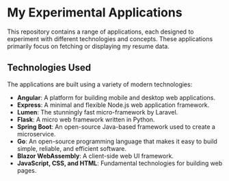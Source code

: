# My Experimental Applications

This repository contains a range of applications, each designed to experiment with different technologies and concepts. These applications primarily focus on fetching or displaying my resume data.

## Technologies Used

The applications are built using a variety of modern technologies:

- **Angular**: A platform for building mobile and desktop web applications.
- **Express**: A minimal and flexible Node.js web application framework.
- **Lumen**: The stunningly fast micro-framework by Laravel.
- **Flask**: A micro web framework written in Python.
- **Spring Boot**: An open-source Java-based framework used to create a microservice.
- **Go**: An open-source programming language that makes it easy to build simple, reliable, and efficient software.
- **Blazor WebAssembly**: A client-side web UI framework.
- **JavaScript, CSS, and HTML**: Fundamental technologies for building web pages.
